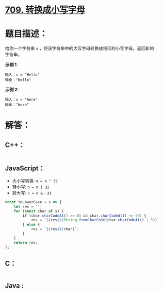 # [709. 转换成小写字母](https://leetcode-cn.com/problems/to-lower-case/)

# 题目描述：

给你一个字符串 `s` ，将该字符串中的大写字母转换成相同的小写字母，返回新的字符串。



**示例 1:**

```
输入：s = "Hello"
输出："hello"
```

 **示例 2:**

```
输入：s = "here"
输出："here"
```



# 解答：

## C++：

```cpp

```

## JavaScript：

- 大小写转换: `n = n ^ 32`
- 转小写: `n = n | 32`
- 转大写: `n = n & -33`

```javascript
const toLowerCase = s => {
    let res = '';
    for (const char of s) {
        if (char.charCodeAt() >= 65 && char.charCodeAt() <= 90) {
            res = `${res}${String.fromCharCode(char.charCodeAt() | 32)}`;
        } else {
            res = `${res}${char}`;
        }
    }
    return res;
};
```

## C：

```c

```

## Java :

```java

```
